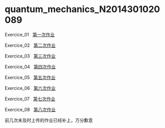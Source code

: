 # quantum_mechanics_N2014301020089

Exercice_01   [第一次作业](https://github.com/vakie/quantum_mechanics_N2014301020089/blob/master/3.6-3.8.md)

Exercice_02   [第二次作业](https://github.com/vakie/quantum_mechanics_N2014301020089/blob/master/problem3.9-3.16.md)

Exercice_03   [第三次作业](https://github.com/vakie/quantum_mechanics_N2014301020089/blob/master/03.md)

Exercice_04   [第四次作业](https://github.com/vakie/quantum_mechanics_N2014301020089/blob/master/04.md)

Exercice_05   [第五次作业](https://github.com/vakie/quantum_mechanics_N2014301020089/blob/master/05.md)

Exercice_06   [第六次作业](https://github.com/vakie/quantum_mechanics_N2014301020089/blob/master/06.md)

Exercice_07   [第七次作业](https://github.com/vakie/quantum_mechanics_N2014301020089/blob/master/07.md)

Exercice_08   [第八次作业](https://github.com/vakie/quantum_mechanics_N2014301020089/blob/master/08.md)

前几次未及时上传的作业已经补上，万分歉意

